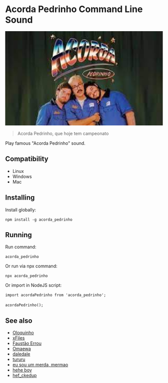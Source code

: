 # Acorda Pedrinho Command Line Sound

<div style="text-align: center">
    <img src="./acorda_pedrinho.jpeg" height="300"/>
</div>

> Acorda Pedrinho, que hoje tem campeonato

Play famous "Acorda Pedrinho" sound.

## Compatibility

- Linux
- Windows
- Mac

## Installing
Install globally:

    npm install -g acorda_pedrinho

## Running
Run command:

    acorda_pedrinho

Or run via npx command:

    npx acorda_pedrinho


Or import in NodeJS script:

    import acordaPedrinho from 'acorda_pedrinho';

    acordaPedrinho();

## See also

- [Oloquinho](https://github.com/oloquinho/oloquinho)
- [xFiles](https://github.com/BrOrlandi/xfiles/)
- [Faustão Errou](https://github.com/BrOrlandi/faustao-errou/)
- [Omaewa](https://github.com/BrOrlandi/omaewa/)
- [daledale](https://github.com/anabastos/daledale/)
- [tururu](https://github.com/gabrielEloy/tururu/)
- [eu sou um merda, mermao](https://github.com/akamuraasai/eusouummerda/)
- [hehe boy](https://github.com/akamuraasai/heheboy/)
- [hef_ckedup](https://github.com/akamuraasai/hef_ckedup)
